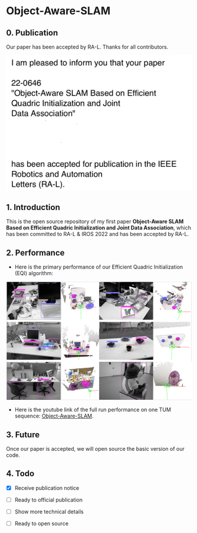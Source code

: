 # Object-Aware-SLAM

## 0. Publication

Our paper has been accepted by RA-L. Thanks for all contributors.

![](https://github.com/caobugai12138/Object-Aware-SLAM/blob/main/images/publication.png)

## 1. Introduction

This is the open source repository of my first paper **Object-Aware  SLAM  Based  on  Efficient  Quadric  Initialization  and Joint  Data  Association**, which has been committed to RA-L &amp; IROS 2022 and has been accepted by RA-L.

## 2. Performance

* Here is the primary performance of our Efficient  Quadric  Initialization (EQI) algorithm:

![perfomance](https://github.com/caobugai12138/Object-Aware-SLAM/blob/main/images/performance.png?raw=true)

- Here is the youtube link of the  full run performance on one TUM sequence: [Object-Aware-SLAM](https://youtu.be/Ng6E-lpqJ6E).

## 3. Future

Once our paper is accepted, we will open source the basic version of our code.

## 4. Todo

- [x] Receive publication notice
- [ ] Ready to official publication
- [ ] Show more technical details
- [ ] Ready to open source





